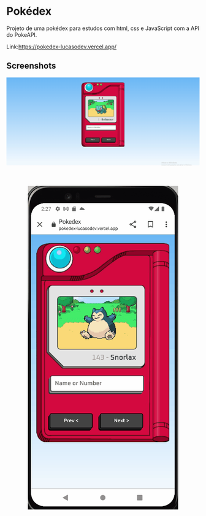 # Pokédex

Projeto de uma pokédex para estudos com html, css e JavaScript com a API do PokeAPI.

Link:https://pokedex-lucasodev.vercel.app/


## Screenshots

<img align="center"  alt="gif" src="https://github.com/LucasOdev/pokedex/blob/main/pokedex.gif"/>
<h1 align="center">
<img align="center" alt="gif2" src="https://github.com/LucasOdev/pokedex/blob/main/pokedex-responsive.gif"/>
</h1>
